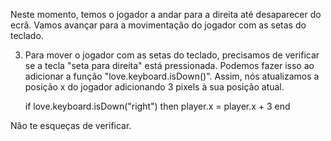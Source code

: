 
Neste momento, temos o jogador a andar para a direita até desaparecer do ecrã. Vamos avançar para a movimentação do jogador com as setas do teclado.

3. Para mover o jogador com as setas do teclado, precisamos de verificar se a tecla "seta para direita" está pressionada. Podemos fazer isso ao adicionar a função "love.keyboard.isDown()". Assim, nós atualizamos a posição x do jogador adicionando 3 pixels à sua posição atual.

    if love.keyboard.isDown("right") then
        player.x = player.x + 3
    end

Não te esqueças de verificar.

